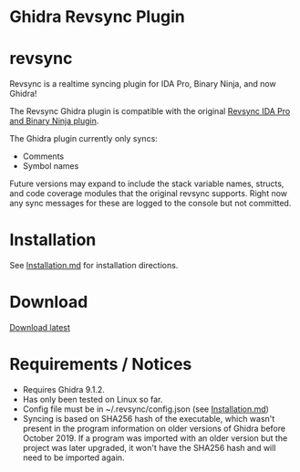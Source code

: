 # Ghidra Revsync Plugin

# revsync

Revsync is a realtime syncing plugin for IDA Pro, Binary Ninja, and now Ghidra!

The Revsync Ghidra plugin is compatible with the original [Revsync IDA Pro and Binary Ninja plugin](https://github.com/lunixbochs/revsync).

The Ghidra plugin currently only syncs:
 - Comments
 - Symbol names

Future versions may expand to include the stack variable names, structs, and code coverage modules that the original revsync supports. Right now any sync messages for these are logged to the console but not committed.

# Installation

See [Installation.md](Installation.md) for installation directions.

# Download

[Download latest](https://github.com/williamshowalter/revsync_ghidra/releases)

# Requirements / Notices
- Requires Ghidra 9.1.2. 
- Has only been tested on Linux so far.
- Config file must be in ~/.revsync/config.json (see [Installation.md](Installation.md))
- Syncing is based on SHA256 hash of the executable, which wasn't present in the program information on older versions of Ghidra before October 2019. If a program was imported with an older version but the project was later upgraded, it won't have the SHA256 hash and will need to be imported again.